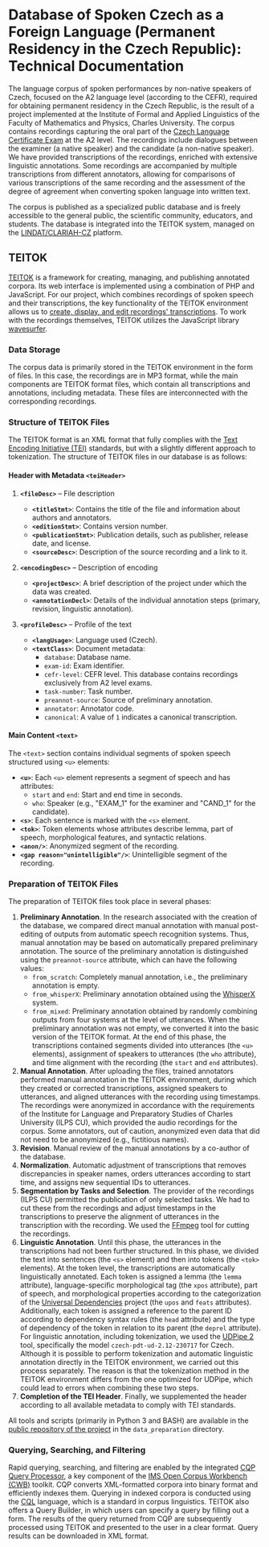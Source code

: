 # Database of Spoken Czech as a Foreign Language (Permanent Residency in the Czech Republic): Technical Documentation

The language corpus of spoken performances by non-native speakers of Czech, focused on the A2 language level (according to the CEFR), required for obtaining permanent residency in the Czech Republic, is the result of a project implemented at the Institute of Formal and Applied Linguistics of the Faculty of Mathematics and Physics, Charles University. The corpus contains recordings capturing the oral part of the [Czech Language Certificate Exam](https://ujop.cuni.cz/UJOPEN-70.html?ujopcmsid=12:czech-language-certificate-exam-cce) at the A2 level. The recordings include dialogues between the examiner (a native speaker) and the candidate (a non-native speaker). We have provided transcriptions of the recordings, enriched with extensive linguistic annotations. Some recordings are accompanied by multiple transcriptions from different annotators, allowing for comparisons of various transcriptions of the same recording and the assessment of the degree of agreement when converting spoken language into written text.

The corpus is published as a specialized public database and is freely accessible to the general public, the scientific community, educators, and students. The database is integrated into the TEITOK system, managed on the [LINDAT/CLARIAH-CZ](https://lindat.cz/) platform.

## TEITOK

[TEITOK](http://teitok.corpuswiki.org/) is a framework for creating, managing, and publishing annotated corpora. Its web interface is implemented using a combination of PHP and JavaScript. For our project, which combines recordings of spoken speech and their transcriptions, the key functionality of the TEITOK environment allows us to [create, display, and edit recordings' transcriptions](http://www.teitok.org/index.php?action=help&id=wavesurfer). To work with the recordings themselves, TEITOK utilizes the JavaScript library [wavesurfer](http://wavesurfer-js.org/).

### Data Storage
The corpus data is primarily stored in the TEITOK environment in the form of files. In this case, the recordings are in MP3 format, while the main components are TEITOK format files, which contain all transcriptions and annotations, including metadata. These files are interconnected with the corresponding recordings.

### Structure of TEITOK Files
The TEITOK format is an XML format that fully complies with the [Text Encoding Initiative (TEI)](https://www.tei-c.org/) standards, but with a slightly different approach to tokenization. The structure of TEITOK files in our database is as follows:

#### Header with Metadata `<teiHeader>`
1. **`<fileDesc>`** – File description
    - **`<titleStmt>`**: Contains the title of the file and information about authors and annotators.
    - **`<editionStmt>`**: Contains version number.
    - **`<publicationStmt>`**: Publication details, such as publisher, release date, and license.
    - **`<sourceDesc>`**: Description of the source recording and a link to it.

2. **`<encodingDesc>`** – Description of encoding
    - **`<projectDesc>`**: A brief description of the project under which the data was created.
    - **`<annotationDecl>`**: Details of the individual annotation steps (primary, revision, linguistic annotation).

3. **`<profileDesc>`** – Profile of the text
    - **`<langUsage>`**: Language used (Czech).
    - **`<textClass>`**: Document metadata:
       - `database`: Database name.
       - `exam-id`: Exam identifier.
       - `cefr-level`: CEFR level. This database contains recordings exclusively from A2 level exams.
       - `task-number`: Task number.
       - `preannot-source`: Source of preliminary annotation.
       - `annotator`: Annotator code.
       - `canonical`: A value of `1` indicates a canonical transcription.

#### Main Content `<text>`
The `<text>` section contains individual segments of spoken speech structured using `<u>` elements:
- **`<u>`**: Each `<u>` element represents a segment of speech and has attributes:
   - `start` and `end`: Start and end time in seconds.
   - `who`: Speaker (e.g., "EXAM_1" for the examiner and "CAND_1" for the candidate).
- **`<s>`**: Each sentence is marked with the `<s>` element.
- **`<tok>`**: Token elements whose attributes describe lemma, part of speech, morphological features, and syntactic relations.
- **`<anon/>`**: Anonymized segment of the recording.
- **`<gap reason="unintelligible"/>`**: Unintelligible segment of the recording.

### Preparation of TEITOK Files
The preparation of TEITOK files took place in several phases:

1. **Preliminary Annotation**. In the research associated with the creation of the database, we compared direct manual annotation with manual post-editing of outputs from automatic speech recognition systems. Thus, manual annotation may be based on automatically prepared preliminary annotation. The source of the preliminary annotation is distinguished using the `preannot-source` attribute, which can have the following values:
    - `from_scratch`: Completely manual annotation, i.e., the preliminary annotation is empty.
    - `from_whisperX`: Preliminary annotation obtained using the [WhisperX](https://github.com/m-bain/whisperX) system.
    - `from_mixed`: Preliminary annotation obtained by randomly combining outputs from four systems at the level of utterances.
When the preliminary annotation was not empty, we converted it into the basic version of the TEITOK format. At the end of this phase, the transcriptions contained segments divided into utterances (the `<u>` elements), assignment of speakers to utterances (the `who` attribute), and time alignment with the recording (the `start` and `end` attributes).
2. **Manual Annotation**. After uploading the files, trained annotators performed manual annotation in the TEITOK environment, during which they created or corrected transcriptions, assigned speakers to utterances, and aligned utterances with the recording using timestamps. The recordings were anonymized in accordance with the requirements of the Institute for Language and Preparatory Studies of Charles University (ILPS CU), which provided the audio recordings for the corpus. Some annotators, out of caution, anonymized even data that did not need to be anonymized (e.g., fictitious names).
3. **Revision**. Manual review of the manual annotations by a co-author of the database.
4. **Normalization**. Automatic adjustment of transcriptions that removes discrepancies in speaker names, orders utterances according to start time, and assigns new sequential IDs to utterances.
5. **Segmentation by Tasks and Selection**. The provider of the recordings (ILPS CU) permitted the publication of only selected tasks. We had to cut these from the recordings and adjust timestamps in the transcriptions to preserve the alignment of utterances in the transcription with the recording. We used the [FFmpeg](https://www.ffmpeg.org/) tool for cutting the recordings.
6. **Linguistic Annotation**. Until this phase, the utterances in the transcriptions had not been further structured. In this phase, we divided the text into sentences (the `<s>` element) and then into tokens (the `<tok>` elements). At the token level, the transcriptions are automatically linguistically annotated. Each token is assigned a lemma (the `lemma` attribute), language-specific morphological tag (the `xpos` attribute), part of speech, and morphological properties according to the categorization of the [Universal Dependencies](https://universaldependencies.org/) project (the `upos` and `feats` attributes). Additionally, each token is assigned a reference to the parent ID according to dependency syntax rules (the `head` attribute) and the type of dependency of the token in relation to its parent (the `deprel` attribute). For linguistic annotation, including tokenization, we used the [UDPipe 2](https://ufal.mff.cuni.cz/udpipe/2) tool, specifically the model `czech-pdt-ud-2.12-230717` for Czech. Although it is possible to perform tokenization and automatic linguistic annotation directly in the TEITOK environment, we carried out this process separately. The reason is that the tokenization method in the TEITOK environment differs from the one optimized for UDPipe, which could lead to errors when combining these two steps.
7. **Completion of the TEI Header**. Finally, we supplemented the header according to all available metadata to comply with TEI standards.

All tools and scripts (primarily in Python 3 and BASH) are available in the [public repository of the project](https://github.com/ufal/evaldio) in the `data_preparation` directory.

### Querying, Searching, and Filtering
Rapid querying, searching, and filtering are enabled by the integrated [CQP Query Processor](https://cwb.sourceforge.io/files/CQP_Manual.pdf), a key component of the [IMS Open Corpus Workbench (CWB)](https://cwb.sourceforge.io/) toolkit. CQP converts XML-formatted corpora into binary format and efficiently indexes them. Querying in indexed corpora is conducted using the [CQL](https://www.cambridge.org/sketch/help/userguides/CQL%20Help%201.3.pdf) language, which is a standard in corpus linguistics. TEITOK also offers a Query Builder, in which users can specify a query by filling out a form. The results of the query returned from CQP are subsequently processed using TEITOK and presented to the user in a clear format. Query results can be downloaded in XML format.


